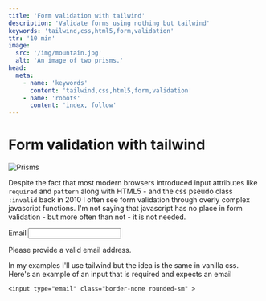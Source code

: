 ```yaml
---
title: 'Form validation with tailwind'
description: 'Validate forms using nothing but tailwind'
keywords: 'tailwind,css,html5,form,validation'
ttr: '10 min'
image:
  src: '/img/mountain.jpg'
  alt: 'An image of two prisms.'
head:
  meta:
    - name: 'keywords'
      content: 'tailwind,css,html5,form,validation'
    - name: 'robots'
      content: 'index, follow'
---
```


# Form validation with tailwind

![Prisms](/img/mountain.jpg)

Despite the fact that most modern browsers introduced input attributes like `required` and `pattern` along with HTML5 - and the css pseudo class `:invalid` back in 2010 I often see form validation through overly complex javascript functions. I'm not saying that javascript has no place in form validation - but more often than not - it is not needed. 

<div class="bg-neutral-100 rounded-md p-4">
<form>
  <label class="block">
    <span class="block text-sm font-medium text-slate-700">Email</span>
    <input type="email" class="peer border-neutral-1000 rounded-sm focus:!border-none"/>
    <p class="mt-2 invisible peer-invalid:visible text-pink-600 text-sm">
      Please provide a valid email address.
    </p>
  </label>
</form>
</div>

In my examples I'll use tailwind but the idea is the same in vanilla css. Here's an example of an input that is required and expects an email

```vue
<input type="email" class="border-none rounded-sm" >
```